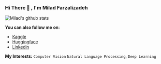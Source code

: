 ### Hi There 👋 , I'm Milad Farzalizadeh


![Milad's github stats](https://github-readme-stats.vercel.app/api?username=miladfa7&show_icons=true&theme=solarized-dark)

**You can also follow me on:**
- [Kaggle](https://www.kaggle.com/miladfa7/)
- [Huggingface](https://huggingface.co/miladfa7)
- [Linkedin](https://www.linkedin.com/in/milad-farzalizadeh/)


<!-- 🔎 &nbsp;&nbsp;  I am currently work at TVConal, Singapore as Deep Learning Engineer (Full-Time). -->

**My Interests:** `Computer Vision` `Natural Language Processing`, `Deep Learning`
